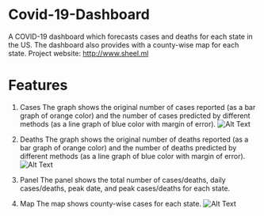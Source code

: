 # Covid-19-Dashboard

A COVID-19 dashboard which forecasts cases and deaths for each state in the US. The dashboard also provides with a county-wise map for each state.
Project website: http://www.sheel.ml

# Features
1) Cases
The graph shows the original number of cases reported (as a bar graph of orange color) and the number of cases predicted by different methods (as a line graph of blue color with margin of error).
![Alt Text](https://github.com/sheelshah9/Covid-19-Dashboard/blob/master/images/cases_graph.gif)

2) Deaths
The graph shows the original number of deaths reported (as a bar graph of orange color) and the number of deaths predicted by different methods (as a line graph of blue color with margin of error).
![Alt Text](https://github.com/sheelshah9/Covid-19-Dashboard/blob/master/images/deaths_graph.gif)

3) Panel
The panel shows the total number of cases/deaths, daily cases/deaths, peak date, and peak cases/deaths for each state.

3) Map
The map shows county-wise cases for each state.
![Alt Text](https://github.com/sheelshah9/Covid-19-Dashboard/blob/master/images/maps.gif)
